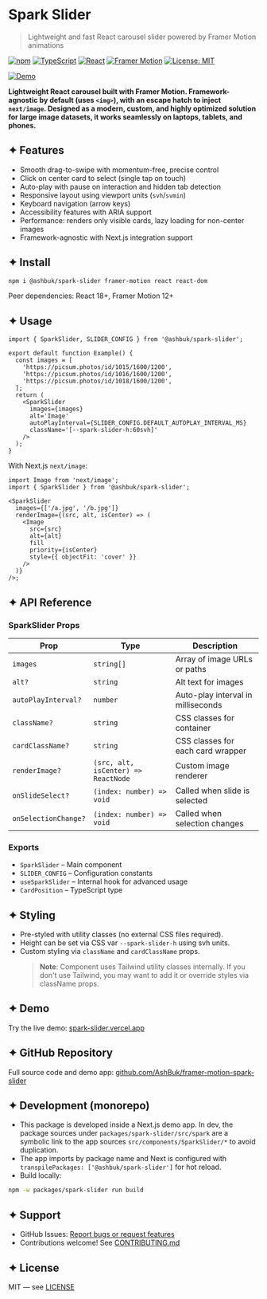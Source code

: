 # Spark Slider

> Lightweight and fast React carousel slider powered by Framer Motion animations

[![npm](https://img.shields.io/npm/v/@ashbuk/spark-slider?logo=npm)](https://npmjs.com/package/@ashbuk/spark-slider)
[![TypeScript](https://img.shields.io/badge/TypeScript-5.x-3178C6?logo=typescript)](https://www.typescriptlang.org/)
[![React](https://img.shields.io/badge/React-%E2%89%A518-61DAFB?logo=react&logoColor=white)](https://react.dev/)
[![Framer Motion](https://img.shields.io/badge/Framer%20Motion-%E2%89%A512-0055FF?logo=framer)](https://www.framer.com/motion/)
[![License: MIT](https://img.shields.io/badge/License-MIT-blue.svg)](LICENSE)

[![Demo](https://img.shields.io/badge/demo-vercel-black?logo=vercel)](https://spark-slider.vercel.app/)

**Lightweight React carousel built with Framer Motion. Framework-agnostic by default (uses `<img>`), with an escape hatch to inject `next/image`. Designed as a modern, custom, and highly optimized solution for large image datasets, it works seamlessly on laptops, tablets, and phones.**

## ✦ Features

- Smooth drag-to-swipe with momentum-free, precise control
- Click on center card to select (single tap on touch)
- Auto-play with pause on interaction and hidden tab detection
- Responsive layout using viewport units (`svh`/`svmin`)
- Keyboard navigation (arrow keys)
- Accessibility features with ARIA support
- Performance: renders only visible cards, lazy loading for non-center images
- Framework-agnostic with Next.js integration support

## ✦ Install

```bash
npm i @ashbuk/spark-slider framer-motion react react-dom
```

Peer dependencies: React 18+, Framer Motion 12+

## ✦ Usage

```tsx
import { SparkSlider, SLIDER_CONFIG } from '@ashbuk/spark-slider';

export default function Example() {
  const images = [
    'https://picsum.photos/id/1015/1600/1200',
    'https://picsum.photos/id/1016/1600/1200',
    'https://picsum.photos/id/1018/1600/1200',
  ];
  return (
    <SparkSlider
      images={images}
      alt='Image'
      autoPlayInterval={SLIDER_CONFIG.DEFAULT_AUTOPLAY_INTERVAL_MS}
      className='[--spark-slider-h:60svh]'
    />
  );
}
```

With Next.js `next/image`:

```tsx
import Image from 'next/image';
import { SparkSlider } from '@ashbuk/spark-slider';

<SparkSlider
  images={['/a.jpg', '/b.jpg']}
  renderImage={(src, alt, isCenter) => (
    <Image
      src={src}
      alt={alt}
      fill
      priority={isCenter}
      style={{ objectFit: 'cover' }}
    />
  )}
/>;
```

## ✦ API Reference

### SparkSlider Props

| Prop                 | Type                                | Description                        |
| -------------------- | ----------------------------------- | ---------------------------------- |
| `images`             | `string[]`                          | Array of image URLs or paths       |
| `alt?`               | `string`                            | Alt text for images                |
| `autoPlayInterval?`  | `number`                            | Auto-play interval in milliseconds |
| `className?`         | `string`                            | CSS classes for container          |
| `cardClassName?`     | `string`                            | CSS classes for each card wrapper  |
| `renderImage?`       | `(src, alt, isCenter) => ReactNode` | Custom image renderer              |
| `onSlideSelect?`     | `(index: number) => void`           | Called when slide is selected      |
| `onSelectionChange?` | `(index: number) => void`           | Called when selection changes      |

### Exports

- `SparkSlider` – Main component
- `SLIDER_CONFIG` – Configuration constants
- `useSparkSlider` – Internal hook for advanced usage
- `CardPosition` – TypeScript type

## ✦ Styling

- Pre-styled with utility classes (no external CSS files required).
- Height can be set via CSS var `--spark-slider-h` using svh units.
- Custom styling via `className` and `cardClassName` props.
  > **Note**: Component uses Tailwind utility classes internally. If you don't use Tailwind, you may want to add it or override styles via className props.

## ✦ Demo

Try the live demo: [spark-slider.vercel.app](https://spark-slider.vercel.app/)

## ✦ GitHub Repository

Full source code and demo app: [github.com/AshBuk/framer-motion-spark-slider](https://github.com/AshBuk/framer-motion-spark-slider)

## ✦ Development (monorepo)

- This package is developed inside a Next.js demo app. In dev, the package sources under `packages/spark-slider/src/spark` are a symbolic link to the app sources `src/components/SparkSlider/*` to avoid duplication.
- The app imports by package name and Next is configured with `transpilePackages: ['@ashbuk/spark-slider']` for hot reload.
- Build locally:

```bash
npm -w packages/spark-slider run build
```

## ✦ Support

- GitHub Issues: [Report bugs or request features](https://github.com/AshBuk/framer-motion-spark-slider/issues)
- Contributions welcome! See [CONTRIBUTING.md](https://github.com/AshBuk/framer-motion-spark-slider/blob/main/CONTRIBUTING.md)

## ✦ License

MIT — see [LICENSE](https://github.com/AshBuk/framer-motion-spark-slider/blob/main/LICENSE)
